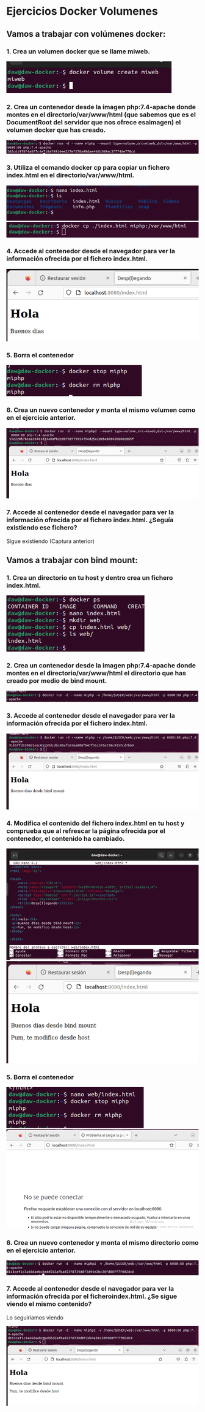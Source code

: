 # Ejercicios Docker Volumenes

## Vamos a trabajar con volúmenes docker:

### 1. Crea un volumen docker que se llame miweb.

![](img/volumen1.png)

### 2. Crea un contenedor desde la imagen php:7.4-apache donde montes en el directorio/var/www/html (que sabemos que es el DocumentRoot del servidor que nos ofrece esaimagen) el volumen docker que has creado.

![](img/volumen2.png)

### 3. Utiliza el comando docker cp para copiar un fichero index.html en el directorio/var/www/html.

![](img/volumen3_1.png)
![](img/volumen3_2.png)

### 4. Accede al contenedor desde el navegador para ver la información ofrecida por el fichero index.html.

![](img/volumen4.png)

### 5. Borra el contenedor

![](img/volumen5.png)

### 6. Crea un nuevo contenedor y monta el mismo volumen como en el ejercicio anterior.

![](img/volumen6_1.png)


### 7. Accede al contenedor desde el navegador para ver la información ofrecida por el fichero index.html. ¿Seguía existiendo ese fichero?

Sigue existiendo (Captura anterior)

## Vamos a trabajar con bind mount:

### 1. Crea un directorio en tu host y dentro crea un fichero index.html.

![](img/bind1.png)

### 2. Crea un contenedor desde la imagen php:7.4-apache donde montes en el directorio/var/www/html el directorio que has creado por medio de bind mount.

![](img/bind2.png)

### 3. Accede al contenedor desde el navegador para ver la información ofrecida por el fichero index.html.

![](img/bind3.png)


### 4. Modifica el contenido del fichero index.html en tu host y comprueba que al refrescar la página ofrecida por el contenedor, el contenido ha cambiado.

![](img/bind4_1.png)
![](img/bind4_2.png)

### 5. Borra el contenedor

![](img/bind5.png)
![](img/bind5_2.png)

### 6. Crea un nuevo contenedor y monta el mismo directorio como en el ejercicio anterior.

![](img/bind6.png)

### 7. Accede al contenedor desde el navegador para ver la información ofrecida por el ficheroindex.html. ¿Se sigue viendo el mismo contenido?

Lo seguiriamos viendo

![](img/bind7.png)
